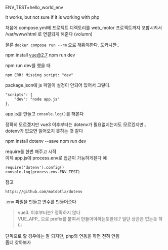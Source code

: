 ENV_TEST=hello_world_env

It works, but not sure if it is working with php 

처음에 compose.yml에 프로젝트 디렉토리를 web_motor 프로젝트까지 포함시켜서  /var/www/html 로 연결되게 해준다 (volumn)   

물론 `docker compose run --rm` 으로 해줘야한다. 도커니깐..

npm install vue@2.7
npm run dev

npm  run dev를 했을 때
```
npm ERR! Missing script: "dev"
```

package.json에 js 파일이 설정이 안되어 있어서 그렇다.   
```
"scripts": {
    "dev": "node app.js"
},
```

app.js를 만들고 `console.log()`를 해본다   

정확히 모르겠지만 vue3 이후부터는 dotenv가 필요없지는지도 모르겠지만..  
dotenv가 없으면 읽어오지 못하는 것 같다   

npm install dotenv --save
npm run dev

require를 한번 해주고 시작   
이제 app.js에 process.env로 접근이 가능하게된다 
예
```
require('dotenv').config()
console.log(process.env.ENV_TEST)
```


참고
```
https://github.com/motdotla/dotenv
```

.env 파일을 만들고 변수를 만들어준다 

> vue3. 이후부터는? 정확하지 않다  
VUE_APP_ 으로 prefix를 붙여서 만들어야하는듯한데.? 일단 상관은 없는듯 하다


단독으로 할 경우에는 잘 되지만, php와 연동을 하면 전혀 안됨   
좀더 찾아보자